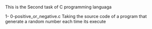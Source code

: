 This is the Second task of C programming languaga 

1- 0-positive_or_negative.c	Taking the source code of a program that generate a random number each time its execute
